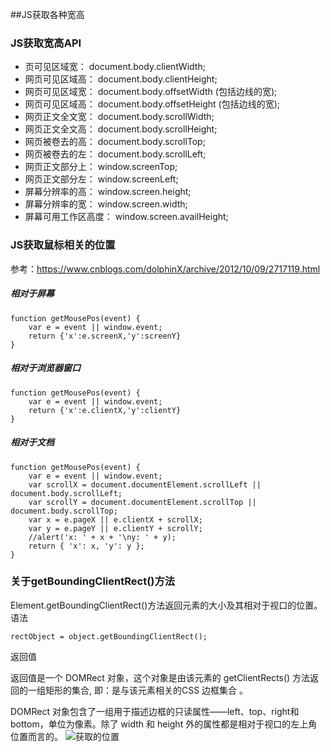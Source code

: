 ##JS获取各种宽高

### JS获取宽高API
- 页可见区域宽： document.body.clientWidth; 
- 网页可见区域高： document.body.clientHeight; 
- 网页可见区域宽： document.body.offsetWidth (包括边线的宽); 
- 网页可见区域高： document.body.offsetHeight (包括边线的宽); 
- 网页正文全文宽： document.body.scrollWidth; 
- 网页正文全文高： document.body.scrollHeight; 
- 网页被卷去的高： document.body.scrollTop; 
- 网页被卷去的左： document.body.scrollLeft; 
- 网页正文部分上： window.screenTop; 
- 网页正文部分左： window.screenLeft; 
- 屏幕分辨率的高： window.screen.height; 
- 屏幕分辨率的宽： window.screen.width; 
- 屏幕可用工作区高度： window.screen.availHeight;

### JS获取鼠标相关的位置
参考：https://www.cnblogs.com/dolphinX/archive/2012/10/09/2717119.html
##### 相对于屏幕

```
function getMousePos(event) {
    var e = event || window.event;
    return {'x':e.screenX,'y':screenY}
}
```
##### 相对于浏览器窗口

```
function getMousePos(event) {
    var e = event || window.event;
    return {'x':e.clientX,'y':clientY}
}
```

##### 相对于文档

```
function getMousePos(event) {
    var e = event || window.event;
    var scrollX = document.documentElement.scrollLeft || document.body.scrollLeft;
    var scrollY = document.documentElement.scrollTop || document.body.scrollTop;
    var x = e.pageX || e.clientX + scrollX;
    var y = e.pageY || e.clientY + scrollY;
    //alert('x: ' + x + '\ny: ' + y);
    return { 'x': x, 'y': y };
}
```

### 关于getBoundingClientRect()方法
Element.getBoundingClientRect()方法返回元素的大小及其相对于视口的位置。
语法

```
rectObject = object.getBoundingClientRect();
```
返回值

返回值是一个 DOMRect 对象，这个对象是由该元素的 getClientRects() 方法返回的一组矩形的集合, 即：是与该元素相关的CSS 边框集合 。

DOMRect 对象包含了一组用于描述边框的只读属性——left、top、right和bottom，单位为像素。除了 width 和 height 外的属性都是相对于视口的左上角位置而言的。
![获取的位置](https://mdn.mozillademos.org/files/15087/rect.png)